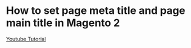 # How to set page meta title and page main title in Magento 2

[Youtube Tutorial](https://youtu.be/OJKopQ8oc9o)
